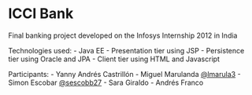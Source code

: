 ICCI Bank
====================

Final banking project developed on the Infosys Internship 2012 in India

Technologies used:
      - Java EE
      - Presentation tier using JSP
      - Persistence tier using Oracle and JPA
      - Client tier using HTML and Javascript
      
Participants:
      - Yanny Andrés Castrillón
      - Miguel Marulanda [@lmarula3](https://github.com/lmarula3) 
      - Simon Escobar [@sescobb27](https://github.com/sescobb27)
      - Sara Giraldo
      - Andrés Franco 
